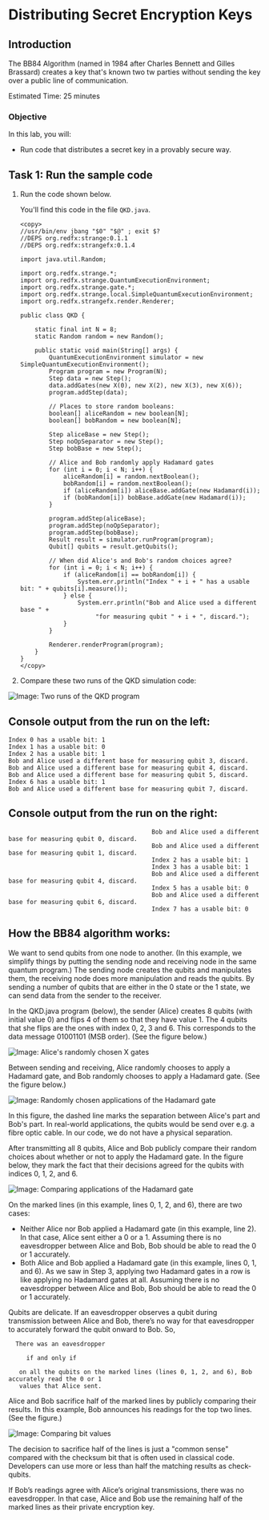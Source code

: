 # Distributing Secret Encryption Keys

## Introduction

The BB84 Algorithm (named in 1984 after Charles Bennett and Gilles Brassard) creates a key that's known two tw parties without sending the key over a public line of communication.

Estimated Time: 25 minutes

### Objective

In this lab, you will:
* Run code that distributes a secret key in a provably secure way.

## Task 1: Run the sample code

1. Run the code shown below.

    You'll find this code in the file `QKD.java`. 

   ```
   <copy>
   //usr/bin/env jbang "$0" "$@" ; exit $?
   //DEPS org.redfx:strange:0.1.1
   //DEPS org.redfx:strangefx:0.1.4
 
   import java.util.Random;
 
   import org.redfx.strange.*;
   import org.redfx.strange.QuantumExecutionEnvironment;
   import org.redfx.strange.gate.*;
   import org.redfx.strange.local.SimpleQuantumExecutionEnvironment;
   import org.redfx.strangefx.render.Renderer;
 
   public class QKD {
 
       static final int N = 8;
       static Random random = new Random();
 
       public static void main(String[] args) {
           QuantumExecutionEnvironment simulator = new SimpleQuantumExecutionEnvironment();
           Program program = new Program(N);
           Step data = new Step();
           data.addGates(new X(0), new X(2), new X(3), new X(6));
           program.addStep(data);
 
           // Places to store random booleans:
           boolean[] aliceRandom = new boolean[N];
           boolean[] bobRandom = new boolean[N];
 
           Step aliceBase = new Step();
           Step noOpSeparator = new Step();
           Step bobBase = new Step();
 
           // Alice and Bob randomly apply Hadamard gates
           for (int i = 0; i < N; i++) {
               aliceRandom[i] = random.nextBoolean();
               bobRandom[i] = random.nextBoolean();
               if (aliceRandom[i]) aliceBase.addGate(new Hadamard(i));
               if (bobRandom[i]) bobBase.addGate(new Hadamard(i));
           }
 
           program.addStep(aliceBase);
           program.addStep(noOpSeparator);
           program.addStep(bobBase);
           Result result = simulator.runProgram(program);
           Qubit[] qubits = result.getQubits();
 
           // When did Alice's and Bob's random choices agree?
           for (int i = 0; i < N; i++) {
               if (aliceRandom[i] == bobRandom[i]) {
                   System.err.println("Index " + i + " has a usable bit: " + qubits[i].measure());
               } else {
                   System.err.println("Bob and Alice used a different base " +
                        "for measuring qubit " + i + ", discard.");
               }
           }
 
           Renderer.renderProgram(program);
       }
   }
   </copy>
   ```

2. Compare these two runs of the QKD simulation code:

![Image: Two runs of the QKD program](./images/two-runs.png)


## Console output from the run on the left:

```
Index 0 has a usable bit: 1
Index 1 has a usable bit: 0
Index 2 has a usable bit: 1
Bob and Alice used a different base for measuring qubit 3, discard.
Bob and Alice used a different base for measuring qubit 4, discard.
Bob and Alice used a different base for measuring qubit 5, discard.
Index 6 has a usable bit: 1
Bob and Alice used a different base for measuring qubit 7, discard.
```

## Console output from the run on the right:

```
                                        Bob and Alice used a different base for measuring qubit 0, discard.
                                        Bob and Alice used a different base for measuring qubit 1, discard.
                                        Index 2 has a usable bit: 1
                                        Index 3 has a usable bit: 1
                                        Bob and Alice used a different base for measuring qubit 4, discard.
                                        Index 5 has a usable bit: 0
                                        Bob and Alice used a different base for measuring qubit 6, discard.
                                        Index 7 has a usable bit: 0

```

## How the BB84 algorithm works:

We want to send qubits from one node to another. (In this example, we simplify things by putting the sending node and receiving node in the same quantum program.) The sending node creates the qubits and manipulates them, the receiving node does more manipulation and reads the qubits. By sending a number of qubits that are either in the 0 state or the 1 state, we can send data from the sender to the receiver. 

In the QKD.java program (below), the sender (Alice) creates 8 qubits (with initial value 0) and flips 4 of them so that they have value 1. The 4 qubits that she flips are the ones with index 0, 2, 3 and 6. This corresponds to the data message 01001101 (MSB order). (See the figure below.)

![Image: Alice's randomly chosen X gates](./images/from-alice.png)

Between  sending and receiving, Alice randomly chooses to apply a Hadamard gate, and Bob randomly chooses to apply a Hadamard gate. (See the figure below.)

![Image: Randomly chosen applications of the Hadamard gate](./images/random-hads.png)

In this figure, the dashed line marks the separation between Alice's part and Bob's part. In real-world applications, the qubits would be send over e.g. a fibre optic cable. In our code, we do not have a physical separation.

After transmitting all 8 qubits, Alice and Bob publicly compare their random choices about whether or not to apply the Hadamard gate. In the figure below, they mark the fact that their decisions agreed for the qubits with indices 0, 1, 2, and 6.

![Image: Comparing applications of the Hadamard gate](./images/compare-hads.png)

On the marked lines (in this example, lines 0, 1, 2, and 6), there are two cases:

* Neither Alice nor Bob applied a Hadamard gate (in this example, line 2).
In that case, Alice sent either a 0 or a 1. Assuming there is no eavesdropper between Alice and Bob, Bob should be able to read the 0 or 1 accurately.
* Both Alice and Bob applied a Hadamard gate (in this example, lines 0, 1, and 6).
As we saw in Step 3, applying two Hadamard gates in a row is like applying no Hadamard gates at all. Assuming there is no eavesdropper between Alice and Bob, Bob should be able to read the 0 or 1 accurately.

Qubits are delicate. If an eavesdropper observes a qubit during transmission between Alice and Bob, there’s no way for that eavesdropper to accurately forward the qubit onward to Bob. So, 

      There was an eavesdropper

         if and only if

       on all the qubits on the marked lines (lines 0, 1, 2, and 6), Bob accurately read the 0 or 1 
       values that Alice sent.

Alice and Bob sacrifice half of the marked lines by publicly comparing their results. In this example, Bob announces his readings for the top two lines. (See the figure.)

![Image: Comparing bit values](./images/compare-bits.png)

The decision to sacrifice half of the lines is just a "common sense" compared with the checksum bit that is often used in classical code. Developers can use more or less than half the matching results as check-qubits.

If Bob’s readings agree with Alice’s original transmissions, there was no eavesdropper. In that case, Alice and Bob use the remaining half of the marked lines as their private encryption key.
